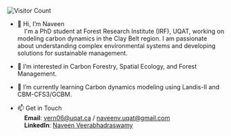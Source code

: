 ![Visitor Count](https://visitor-badge.laobi.icu/badge?page_id=ForestCGuy.ForestCGuy)

 
- 👋 Hi, I’m Naveen  
  &nbsp;&nbsp;&nbsp;&nbsp;I'm a PhD student at Forest Research Institute (IRF), UQAT, working on modeling carbon dynamics in the Clay Belt region. I am passionate about understanding complex environmental systems and developing solutions for sustainable management.  

- 👀 I’m interested in Carbon Forestry, Spatial Ecology, and Forest Management.  

- 🌱 I’m currently learning Carbon dynamics modeling using Landis-II and CBM-CFS3/GCBM.  

- 📫 Get in Touch  
  &nbsp;&nbsp;&nbsp;&nbsp;**Email**: vern06@uqat.ca / naveenv.uqat@gmail.com  
  &nbsp;&nbsp;&nbsp;&nbsp;**LinkedIn**: [Naveen Veerabhadraswamy](https://www.linkedin.com/in/naveen-veerabhadraswamy/)
 

<!---
ForestCGuy/ForestCGuy is a ✨ special ✨ repository because its `README.md` (this file) appears on your GitHub profile.
You can click the Preview link to take a look at your changes.
--->
